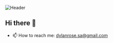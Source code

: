 ![Header](https://github.com/user-attachments/assets/623a1af6-2693-4896-817d-2b0429dade98)

## Hi there 👋
- 📫 How to reach me: dylanrose.sa@gmail.com
<!--
**Ctrl-Alt-Tea/Ctrl-Alt-Tea** is a ✨ _special_ ✨ repository because its `README.md` (this file) appears on your GitHub profile.

Here are some ideas to get you started:

- 🔭 I’m currently working on ...
- 🌱 I’m currently learning ...
- 👯 I’m looking to collaborate on ...
- 🤔 I’m looking for help with ...
- 💬 Ask me about ...
- 📫 How to reach me: ...
- 😄 Pronouns: ...
- ⚡ Fun fact: ...
-->
